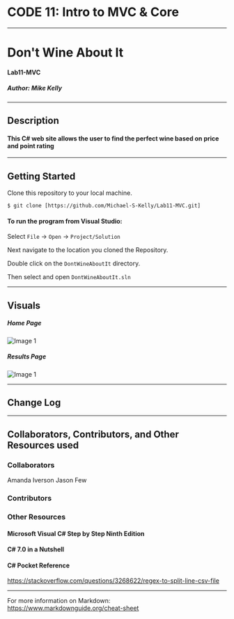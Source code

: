 # CODE 11: Intro to MVC & Core

------------------------------

# Don't Wine About It
#### Lab11-MVC
##### *Author: Mike Kelly*

------------------------------

## Description
#### This C# web site allows the user to find the perfect wine based on price and point rating

------------------------------

## Getting Started
Clone this repository to your local machine.
```
$ git clone [https://github.com/Michael-S-Kelly/Lab11-MVC.git]
```
#### To run the program from Visual Studio:
Select ```File``` -> ```Open``` -> ```Project/Solution```

Next navigate to the location you cloned the Repository.

Double click on the ```DontWineAboutIt``` directory.

Then select and open ```DontWineAboutIt.sln```

------------------------------

## Visuals


##### Home Page
![Image 1](Assets/HomePage.PNG)
##### Results Page
![Image 1](Assets/HomePage.PNG)

------------------------------

## Change Log




------------------------------
## Collaborators, Contributors, and Other Resources used

### Collaborators
Amanda Iverson
Jason Few

### Contributors



### Other Resources
#### Microsoft Visual C# Step by Step Ninth Edition
#### C# 7.0 in a Nutshell
#### C# Pocket Reference
https://stackoverflow.com/questions/3268622/regex-to-split-line-csv-file


------------------------------
For more information on Markdown: https://www.markdownguide.org/cheat-sheet